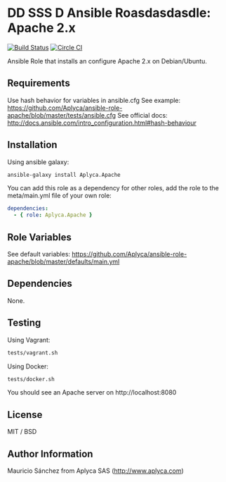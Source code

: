 DD SSS D Ansible Roasdasdasdle: Apache 2.x
==========================

[![Build Status](https://travis-ci.org/Aplyca/ansible-role-apache.svg?branch=master)](https://travis-ci.org/Aplyca/ansible-role-apache)
[![Circle CI](https://circleci.com/gh/Aplyca/ansible-role-apache.png?style=badge)](https://circleci.com/gh/Aplyca/ansible-role-apache)

Ansible Role that installs an configure Apache 2.x on Debian/Ubuntu.

Requirements
------------

Use hash behavior for variables in ansible.cfg
See example: https://github.com/Aplyca/ansible-role-apache/blob/master/tests/ansible.cfg
See official docs: http://docs.ansible.com/intro_configuration.html#hash-behaviour

Installation
------------

Using ansible galaxy:
```bash
ansible-galaxy install Aplyca.Apache
```
You can add this role as a dependency for other roles, add the role to the meta/main.yml file of your own role:
```yaml
dependencies:
  - { role: Aplyca.Apache }
```

Role Variables
--------------

See default variables: https://github.com/Aplyca/ansible-role-apache/blob/master/defaults/main.yml

Dependencies
------------

None.

Testing
-------
Using Vagrant:

```bash
tests/vagrant.sh
```
Using Docker:

```bash
tests/docker.sh
```

You should see an Apache server on http://localhost:8080

License
-------

MIT / BSD

Author Information
------------------

Mauricio Sánchez from Aplyca SAS (http://www.aplyca.com)
